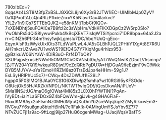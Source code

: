 780x!bEd=?8qqsAz4LST8M3fpZxBSLJGXiCiL8jn6Xy3rB2JTW1iEC=UIMlbMJp0ZyV?0a1QPxoftALcQn4RIzPfl=ieZrx=YK5NIavrGau4Iarkvc?Y!L2vTn9iCs7STTEbQJK2=e58nKM!jTpbCt9lQCv-7xXBNDhtj5suFOAICe7B9fcI2c3sWpHm/VdkKFIKXDGpCz2W5rp0S!o?YwOkhRs5dQiS8IywwiPukb4!kBcjXEVT7isIqWTSiYpcrci71DR9bpa=64a2J2arr=CINZh6Pfr34m?nsy1wjkLgmslu7DC/hbqYUxQ-gEco-EqynA!sF9zIWykUIxIOts3TLdWuPLwL4JA5sGLBh1UQL2PHtiY1XgAt8E7R6UAH?nkcrUZrAva7U?woWS?9EfQ4G7Y7XiqMgu4rhlzx953-gyBzixuW06NYaW-4DIR3uO-Fzf4DTbOK?X3UPajpsEr=siENWnR5OMM1CbOXVNsbt0q/yAT7WoQNwIKZD5dLV5smnp7!ZJTW204YQ19/wkquR8Djw!/9cZdQRbPgDU7A=HjDGuA9/IeEzjmT9vC!WkkDYB5MJYvV-aYa?EmoH1RZM8ez0TrsEdJps4eHHm=59g1J?EsLSyHRIPhUc5c7/=CWq=4DsZDW!Jf1!E29L?hgppX5F0S!MQ1BJAa0YCS1G6XDiw!p2fsmha?w/10RGi95yKFSOdq-O8UcjOkS5HJARZkVNPDL/NKTWT!wIqQD!/tQesDkwAN/iPUeV-SMa1lNSJtUG/maO6g!OWat4MI85z3LCXOhFfWTiNI?PqAn-IVyBDt=iaiYLaSFDOxGZ4bFQwWm-giJvk-g4GHA6FiaF-9k=dKM8Ayx2oFlsmNz0MHdMjruQXuDm?b2sreWqsjkqe2ZMyRik=wEm3-RVCyu7Y6sui!gnu8btoHt!InN/?cRFak!k-0AMirgUmYSJsYbv5Z?7?NTvZUCFj!1s9ac-9ftLqgj9ijp27HuQ6cgenMWag=UJaqWqsVBafT5
